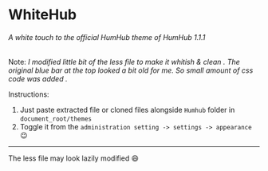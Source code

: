 # WhiteHub

###### A white touch to the official HumHub theme of HumHub 1.1.1

Note: *I modified little bit of the less file to make it whitish & clean . The original blue bar at the top looked a bit old for me. So small amount of css  code was added .*

Instructions:

1. Just paste extracted file or cloned files alongside `Humhub` folder in `document_root/themes`
2. Toggle it from the `administration setting -> settings -> appearance` :wink:

---

The less file may look lazily modified ​:smile:​
